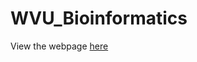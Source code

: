# WVU_Bioinformatics

View the webpage [here](https://nielinfante.github.io/WVU_Bioinformatics/index.html)


